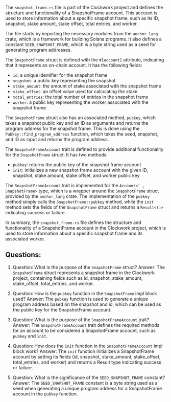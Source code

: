 
The `snapshot_frame.rs` file is part of the Clockwork project and defines the structure and functionality of a SnapshotFrame account. This account is used to store information about a specific snapshot frame, such as its ID, snapshot, stake amount, stake offset, total entries, and worker.

The file starts by importing the necessary modules from the `anchor_lang` crate, which is a framework for building Solana programs. It also defines a constant `SEED_SNAPSHOT_FRAME`, which is a byte string used as a seed for generating program addresses.

The `SnapshotFrame` struct is defined with the `#[account]` attribute, indicating that it represents an on-chain account. It has the following fields:
- `id`: a unique identifier for the snapshot frame
- `snapshot`: a public key representing the snapshot
- `stake_amount`: the amount of stake associated with the snapshot frame
- `stake_offset`: an offset value used for calculating the stake
- `total_entries`: the total number of entries in the snapshot frame
- `worker`: a public key representing the worker associated with the snapshot frame

The `SnapshotFrame` struct also has an associated method, `pubkey`, which takes a snapshot public key and an ID as arguments and returns the program address for the snapshot frame. This is done using the `Pubkey::find_program_address` function, which takes the seed, snapshot, and ID as input and returns the program address.

The `SnapshotFrameAccount` trait is defined to provide additional functionality for the `SnapshotFrame` struct. It has two methods:
- `pubkey`: returns the public key of the snapshot frame account
- `init`: initializes a new snapshot frame account with the given ID, snapshot, stake amount, stake offset, and worker public key

The `SnapshotFrameAccount` trait is implemented for the `Account<'_, SnapshotFrame>` type, which is a wrapper around the `SnapshotFrame` struct provided by the `anchor_lang` crate. The implementation of the `pubkey` method simply calls the `SnapshotFrame::pubkey` method, while the `init` method sets the fields of the `SnapshotFrame` struct and returns a `Result<()>` indicating success or failure.

In summary, the `snapshot_frame.rs` file defines the structure and functionality of a SnapshotFrame account in the Clockwork project, which is used to store information about a specific snapshot frame and its associated worker.
## Questions: 
 1. Question: What is the purpose of the `SnapshotFrame` struct?
   Answer: The `SnapshotFrame` struct represents a snapshot frame in the Clockwork project, containing fields such as id, snapshot, stake_amount, stake_offset, total_entries, and worker.

2. Question: How is the `pubkey` function in the `SnapshotFrame` impl block used?
   Answer: The `pubkey` function is used to generate a unique program address based on the snapshot and id, which can be used as the public key for the SnapshotFrame account.

3. Question: What is the purpose of the `SnapshotFrameAccount` trait?
   Answer: The `SnapshotFrameAccount` trait defines the required methods for an account to be considered a SnapshotFrame account, such as `pubkey` and `init`.

4. Question: How does the `init` function in the `SnapshotFrameAccount` impl block work?
   Answer: The `init` function initializes a SnapshotFrame account by setting its fields (id, snapshot, stake_amount, stake_offset, total_entries, and worker) and returns a Result type indicating success or failure.

5. Question: What is the significance of the `SEED_SNAPSHOT_FRAME` constant?
   Answer: The `SEED_SNAPSHOT_FRAME` constant is a byte string used as a seed when generating a unique program address for a SnapshotFrame account in the `pubkey` function.
    
